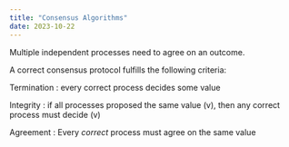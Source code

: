 ```yaml
---
title: "Consensus Algorithms"
date: 2023-10-22
---
```


Multiple independent processes need to agree on an outcome.

A correct consensus protocol fulfills the following criteria:

Termination
: every correct process decides some value

Integrity
: if all processes proposed the same value \(v\), then any correct process must decide \(v\)

Agreement
: Every *correct* process must agree on the same value


